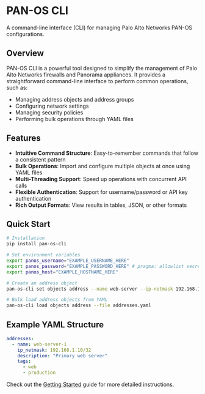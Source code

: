 # PAN-OS CLI

A command-line interface (CLI) for managing Palo Alto Networks PAN-OS configurations.

## Overview

PAN-OS CLI is a powerful tool designed to simplify the management of Palo Alto Networks firewalls and Panorama appliances. It provides a straightforward command-line interface to perform common operations, such as:

- Managing address objects and address groups
- Configuring network settings
- Managing security policies
- Performing bulk operations through YAML files

## Features

- **Intuitive Command Structure**: Easy-to-remember commands that follow a consistent pattern
- **Bulk Operations**: Import and configure multiple objects at once using YAML files
- **Multi-Threading Support**: Speed up operations with concurrent API calls
- **Flexible Authentication**: Support for username/password or API key authentication
- **Rich Output Formats**: View results in tables, JSON, or other formats

## Quick Start

```bash
# Installation
pip install pan-os-cli

# Set environment variables
export panos_username="EXAMPLE_USERNAME_HERE"
export panos_password="EXAMPLE_PASSWORD_HERE" # pragma: allowlist secret
export panos_host="EXAMPLE_HOSTNAME_HERE"

# Create an address object
pan-os-cli set objects address --name web-server --ip-netmask 192.168.1.100/32

# Bulk load address objects from YAML
pan-os-cli load objects address --file addresses.yaml
```

## Example YAML Structure

```yaml
addresses:
  - name: web-server-1
    ip_netmask: 192.168.1.10/32
    description: "Primary web server"
    tags:
      - web
      - production
```

Check out the [Getting Started](about/getting-started.md) guide for more detailed instructions.
